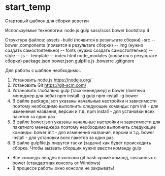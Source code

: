 # start_temp
Стартовый шаблон для сборки верстки

Используемые технологии:
node.js
gulp
sass/scss
bower
bootstrap 4

Структура файлов:
assets
-build (появится в результате сборки)
-src
-- bower_components (появится в результате сборки)
-- img (нужно создать самостоятельно)
-- fonts (нужно создать самостоятельно)
-- style
-- js
-- template
-- index.html
node_modules (появится в результате сборки)
package.json
bower.json
gulpfile.js
.bowerrc
.gitignore

Для работы с шаблон необходимо:.
1. Установить node.js https://nodejs.org/
2. Установить Git https://git-scm.com/
3. Установить глобально gulp (таск-менеджер) и bower (пкетный менеджер для веба)
npm install -g gulp
npm install -g bower
4. В файле package.json указаны начальные настройки и зависимости поэтому необходимо выполнить следующие команды:
npm init - для изменения названия, версии и т.д.
npm install - для установки всех пакетов за один раз
5.  В файле bower.json указаны начальные настройки и зависимости для пакетного менеджера поэтому необходимо выполнить следующие команды:
bower init - для изменения названия, версии и т.д.
bower install - для установки всех пакетов за один раз
6. В файле gulpfile.js пишутся таски (задачи) как будет происходить сборка.
Чтобы вызвать сборщик нужно ввести команду gulp

* Все команды вводня в консоли git bash кроме команд, связанных с bower (стандартная консоль от Windows)
* В процессе работы окно консоли не закрывать!


